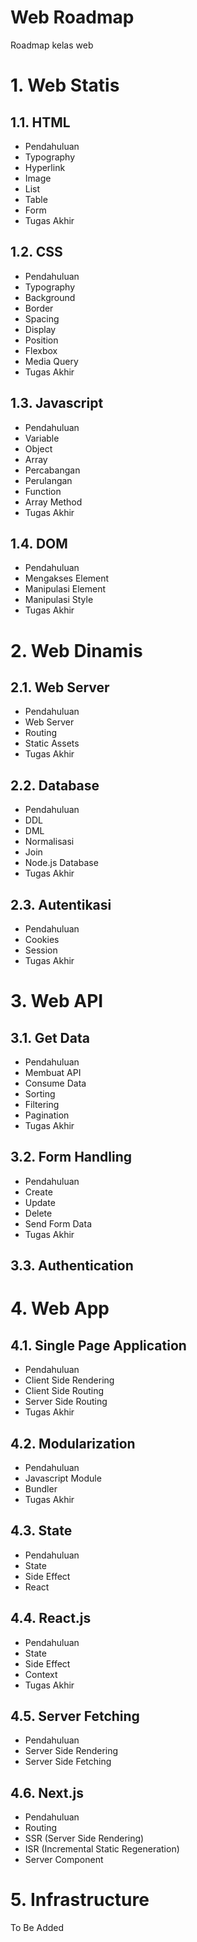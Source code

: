 # Web Roadmap

Roadmap kelas web

# 1. Web Statis

## 1.1. HTML

- Pendahuluan
- Typography
- Hyperlink
- Image
- List
- Table
- Form
- Tugas Akhir

## 1.2. CSS

- Pendahuluan
- Typography
- Background
- Border
- Spacing
- Display
- Position
- Flexbox
- Media Query
- Tugas Akhir

## 1.3. Javascript

- Pendahuluan
- Variable
- Object
- Array
- Percabangan
- Perulangan
- Function
- Array Method
- Tugas Akhir

## 1.4. DOM

- Pendahuluan
- Mengakses Element
- Manipulasi Element
- Manipulasi Style
- Tugas Akhir

# 2. Web Dinamis

## 2.1. Web Server

- Pendahuluan
- Web Server
- Routing
- Static Assets
- Tugas Akhir

## 2.2. Database

- Pendahuluan
- DDL
- DML
- Normalisasi
- Join
- Node.js Database
- Tugas Akhir

## 2.3. Autentikasi

- Pendahuluan
- Cookies
- Session
- Tugas Akhir

# 3. Web API

## 3.1. Get Data

- Pendahuluan
- Membuat API
- Consume Data
- Sorting
- Filtering
- Pagination
- Tugas Akhir

## 3.2. Form Handling

- Pendahuluan
- Create
- Update
- Delete
- Send Form Data
- Tugas Akhir

## 3.3. Authentication

# 4. Web App

## 4.1. Single Page Application

- Pendahuluan
- Client Side Rendering
- Client Side Routing
- Server Side Routing
- Tugas Akhir

## 4.2. Modularization

- Pendahuluan
- Javascript Module
- Bundler
- Tugas Akhir

## 4.3. State

- Pendahuluan
- State
- Side Effect
- React

## 4.4. React.js

- Pendahuluan
- State
- Side Effect
- Context
- Tugas Akhir

## 4.5. Server Fetching

- Pendahuluan
- Server Side Rendering
- Server Side Fetching

## 4.6. Next.js

- Pendahuluan
- Routing
- SSR (Server Side Rendering)
- ISR (Incremental Static Regeneration)
- Server Component

# 5. Infrastructure

To Be Added
